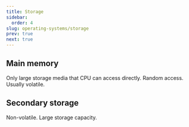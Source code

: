 ```yaml
---
title: Storage
sidebar:
  order: 4
slug: operating-systems/storage
prev: true
next: true
---
```


## Main memory

Only large storage media that CPU can access directly. Random access. Usually volatile.

## Secondary storage

Non-volatile. Large storage capacity.
